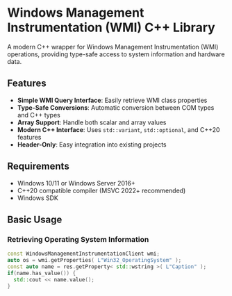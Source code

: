 # Windows Management Instrumentation (WMI) C++ Library

A modern C++ wrapper for Windows Management Instrumentation (WMI) operations, providing type-safe access to system information and hardware data.

## Features

- **Simple WMI Query Interface**: Easily retrieve WMI class properties
- **Type-Safe Conversions**: Automatic conversion between COM types and C++ types
- **Array Support**: Handle both scalar and array values
- **Modern C++ Interface**: Uses `std::variant`, `std::optional`, and C++20 features
- **Header-Only**: Easy integration into existing projects

## Requirements

- Windows 10/11 or Windows Server 2016+
- C++20 compatible compiler (MSVC 2022+ recommended)
- Windows SDK

## Basic Usage

### Retrieving Operating System Information
```cpp
const WindowsManagementInstrumentationClient wmi;
auto os = wmi.getProperties( L"Win32_OperatingSystem" );
const auto name = res.getProperty< std::wstring >( L"Caption" );
if(name.has_value()) {
  std::cout << name.value();
}
```
